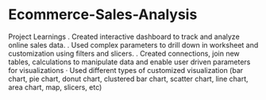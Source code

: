 # Ecommerce-Sales-Analysis

Project Learnings
. Created interactive dashboard to track and analyze online sales data.
. Used complex parameters to drill down in worksheet and customization using filters and slicers.
. Created connections, join new tables, calculations to manipulate data and enable user driven parameters for visualizations
· Used different types of customized visualization (bar chart, pie chart, donut chart, clustered bar chart, scatter chart, line chart, area chart, map, slicers, etc)
